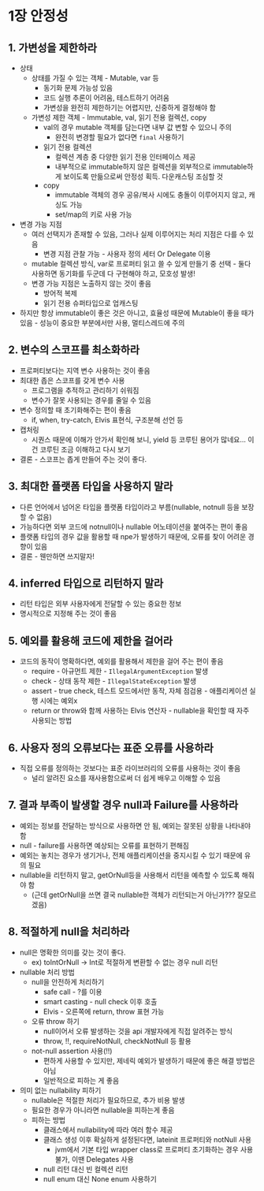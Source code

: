 # 1장 안정성
## 1. 가변성을 제한하라
- 상태
  - 상태를 가질 수 있는 객체 - Mutable, var 등
    - 동기화 문제 가능성 있음
    - 코드 실행 추론이 어려움, 테스트하기 어려움
    - 가변성을 완전히 제한하기는 어렵지만, 신중하게 결정해야 함
  - 가변성 제한 객체 - Immutable, val, 읽기 전용 컬렉션, copy
    - val의 경우 mutable 객체를 담는다면 내부 값 변할 수 있으니 주의
      - 완전히 변경할 필요가 없다면 `final` 사용하기
    - 읽기 전용 컬렉션
      - 컬렉션 계층 중 다양한 읽기 전용 인터페이스 제공
      - 내부적으로 immutable하지 않은 컬렉션을 외부적으로 immutable하게 보이도록 만듦으로써 안정성 획득. 다운캐스팅 조심할 것
    - copy
      - immutable 객체의 경우 공유/복사 시에도 충돌이 이루어지지 않고, 캐싱도 가능
      - set/map의 키로 사용 가능
- 변경 가능 지점
  - 여러 선택지가 존재할 수 있음, 그러나 실제 이루어지는 처리 지점은 다를 수 있음
    - 변경 지점 관찰 가능 - 사용자 정의 세터 Or Delegate 이용
  - mutable 컬렉션 방식, var로 프로퍼티 읽고 쓸 수 있게 만들기 중 선택 - 둘다 사용하면 동기화를 두군데 다 구현해야 하고, 모호성 발생!
  - 변경 가능 지점은 노출하지 않는 것이 좋음
    - 방어적 복제
    - 읽기 전용 슈퍼타입으로 업캐스팅
- 하지만 항상 immutable이 좋은 것은 아니고, 효율성 때문에 Mutable이 좋을 때가 있음 - 성능이 중요한 부분에서만 사용, 멀티스레드에 주의

## 2. 변수의 스코프를 최소화하라
- 프로퍼티보다는 지역 변수 사용하는 것이 좋음
- 최대한 좁은 스코프를 갖게 변수 사용
  - 프로그램을 추적하고 관리하기 쉬워짐
  - 변수가 잘못 사용되는 경우를 줄일 수 있음
- 변수 정의할 때 초기화해주는 편이 좋음
  - if, when, try-catch, Elvis 표현식, 구조분해 선언 등
- 캡처링
  - 시퀀스 때문에 이해가 안가서 확인해 보니, yield 등 코루틴 용어가 많네요... 이건 코루틴 조금 이해하고 다시 보기
- 결론 - 스코프는 좁게 만들어 주는 것이 좋다.

## 3. 최대한 플랫폼 타입을 사용하지 말라
- 다른 언어에서 넘어온 타입을 플랫폼 타입이라고 부름(nullable, notnull 등을 보장할 수 없음)
- 가능하다면 외부 코드에 notnull이나 nullable 어노테이션을 붙여주는 편이 좋음
- 플랫폼 타입의 경우 값을 활용할 때 npe가 발생하기 때문에, 오류를 찾이 어려운 경향이 있음
- 결론 - 웬만하면 쓰지말자!

## 4. inferred 타입으로 리턴하지 말라
- 리턴 타입은 외부 사용자에게 전달할 수 있는 중요한 정보
- 명시적으로 지정해 주는 것이 좋음

## 5. 예외를 활용해 코드에 제한을 걸어라
- 코드의 동작이 명확하다면, 예외를 활용해서 제한을 걸어 주는 편이 좋음
  - require - 아규먼트 제한 - `IllegalArgumentException` 발생
  - check - 상태 동작 제한 - `IllegalStateException` 발생
  - assert - true check, 테스트 모드에서만 동작, 자체 점검용 - 애플리케이션 실행 시에는 예외x
  - return or throw와 함께 사용하는 Elvis 연산자 - nullable을 확인할 때 자주 사용되는 방법

## 6. 사용자 정의 오류보다는 표준 오류를 사용하라
- 직접 오류를 정의하는 것보다는 표준 라이브러리의 오류를 사용하는 것이 좋음
  - 널리 알려진 요소를 재사용함으로써 더 쉽게 배우고 이해할 수 있음

## 7. 결과 부족이 발생할 경우 null과 Failure를 사용하라
- 예외는 정보를 전달하는 방식으로 사용하면 안 됨, 예외는 잘못된 상황을 나타내야 함
- null - failure를 사용하면 예상되는 오류를 표현하기 편해짐
- 예외는 놓치는 경우가 생기거나, 전체 애플리케이션을 중지시킬 수 있기 때문에 유의 필요
- nullable을 리턴하지 말고, getOrNull등을 사용해서 리턴을 예측할 수 있도록 해줘야 함
  - (근데 getOrNull을 쓰면 결국 nullable한 객체가 리턴되는거 아닌가??? 잘모르겠음)

## 8. 적절하게 null을 처리하라
- null은 명확한 의미를 갖는 것이 좋다.
  - ex) toIntOrNull -> Int로 적절하게 변환할 수 없는 경우 null 리턴
- nullable 처리 방법
  - null을 안전하게 처리하기
    - safe call - ?를 이용
    - smart casting - null check 이후 호출
    - Elvis - 오른쪽에 return, throw 표현 가능
  - 오류 throw 하기
    - null이어서 오류 발생하는 것을 api 개발자에게 직접 알려주는 방식
    - throw, !!, requireNotNull, checkNotNull 등 활용
  - not-null assertion 사용(!!)
    - 편하게 사용할 수 있지만, 제네릭 예외가 발생하기 때문에 좋은 해결 방법은 아님
    - 일반적으로 피하는 게 좋음
- 의미 없는 nullability 피하기
  - nullable은 적절한 처리가 필요하므로, 추가 비용 발생
  - 필요한 경우가 아니라면 nullable을 피하는게 좋음
  - 피하는 방법
    - 클래스에서 nullability에 따라 여러 함수 제공
    - 클래스 생성 이후 확실하게 설정된다면, lateinit 프로퍼티와 notNull 사용
      - jvm에서 기본 타입 wrapper class로 프로퍼티 초기화하는 경우 사용 불가, 이땐 Delegates 사용
    - null 리턴 대신 빈 컬렉션 리턴
    - null enum 대신 None enum 사용하기
  